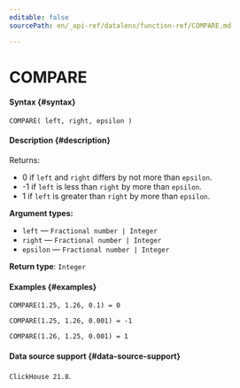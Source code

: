 ```yaml
---
editable: false
sourcePath: en/_api-ref/datalens/function-ref/COMPARE.md

---
```


# COMPARE



#### Syntax {#syntax}


```
COMPARE( left, right, epsilon )
```

#### Description {#description}
Returns:
* 0 if `left` and `right` differs by not more than `epsilon`.
* -1 if `left` is less than `right` by more than `epsilon`.
* 1 if `left` is greater than `right` by more than `epsilon`.

**Argument types:**
- `left` — `Fractional number | Integer`
- `right` — `Fractional number | Integer`
- `epsilon` — `Fractional number | Integer`


**Return type**: `Integer`

#### Examples {#examples}

```
COMPARE(1.25, 1.26, 0.1) = 0
```

```
COMPARE(1.25, 1.26, 0.001) = -1
```

```
COMPARE(1.26, 1.25, 0.001) = 1
```


#### Data source support {#data-source-support}

`ClickHouse 21.8`.
